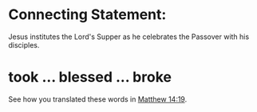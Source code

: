 
# Connecting Statement:
Jesus institutes the Lord's Supper as he celebrates the Passover with his disciples.

# took ... blessed ... broke
See how you translated these words in [Matthew 14:19](../14/19.md).